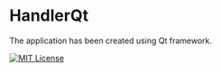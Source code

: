 # HandlerQt

The application has been created using Qt framework.

[![MIT License](https://img.shields.io/badge/License-MIT-green.svg)](https://choosealicense.com/licenses/mit/)
